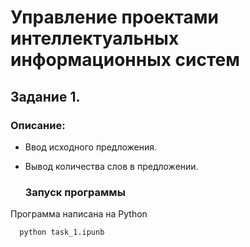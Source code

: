 # Управление проектами интеллектуальных информационных систем 

## Задание 1.

### Описание:

- Ввод исходного предложения.
- Вывод количества слов в предложении.

  ### Запуск программы
Программа написана на Python

```bash
  python task_1.ipunb
```
